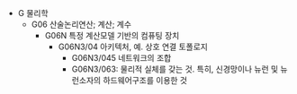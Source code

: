 - G 물리학
	- G06 산술논리연산; 계산; 계수
		- G06N 특정 계산모델 기반의 컴퓨팅 장치
			- G06N3/04 아키텍처, 예. 상호 연결 토폴로지
				- G06N3/045 네트워크의 조합
				- G06N3/063: 물리적 실체를 갖는 것. 특히, 신경망이나 뉴런 및 뉴런소자의 하드웨어구조를 이용한 것